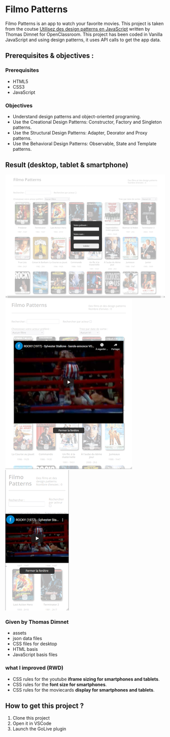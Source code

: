 # Filmo Patterns
Filmo Patterns is an app to watch your favorite movies. This project is taken from the coutse [Utilisez des design patterns en JavaScript](https://openclassrooms.com/fr/courses/7133336-utilisez-des-design-patterns-en-javascript) written by Thomas Dimnet for OpenClassroom.
This project has been coded in Vanilla JavaScript and using design patterns, it uses API calls to get the app data.


## Prerequisites & objectives :
### Prerequisites
* HTML5
* CSS3
* JavaScript


### Objectives
* Understand design patterns and object-oriented programing.
* Use the Creational Design Patterns: Constructor, Factory and Singleton patterns.
* Use the Structural Design Patterns: Adapter, Deorator and Proxy patterns.
* Use the Behavioral Design Patterns: Observable, State and Template patterns.


## Result (desktop, tablet & smartphone)
![desktop screenshot](https://github.com/s-manguy/projects/blob/main/front-end-libraries/oc-08-filmo-utiliser-les-design-patterns/filmo-patterns-screenshot-desktop_600px.png)
![tablet screenshot](https://github.com/s-manguy/projects/blob/main/front-end-libraries/oc-08-filmo-utiliser-les-design-patterns/filmo-patterns-screenshot-tablet_400px.png)
![smartphone screenshot](https://github.com/s-manguy/projects/blob/main/front-end-libraries/oc-08-filmo-utiliser-les-design-patterns/filmo-patterns-screenshot-smartphone_200px.png)

### Given by Thomas Dimnet
* assets
* json data files
* CSS files for desktop
* HTML basis
* JavaScript basis files

### what I improved (RWD)
* CSS rules for the youtube **iframe sizing for smartphones and tablets**.
* CSS rules for the **font size for smartphones**.
* CSS rules for the moviecards **display for smartphones and tablets**.


## How to get this project ?
1. Clone this project
2. Open it in VSCode
3. Launch the GoLive plugin
